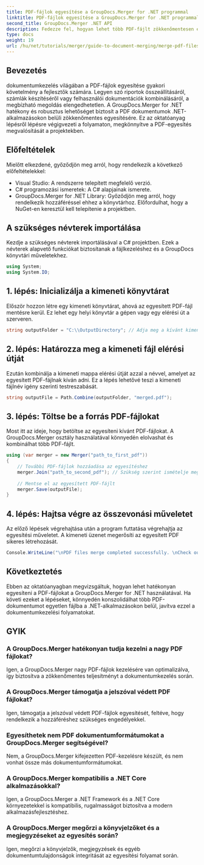 ```yaml
---
title: PDF-fájlok egyesítése a GroupDocs.Merger for .NET programmal
linktitle: PDF-fájlok egyesítése a GroupDocs.Merger for .NET programmal
second_title: GroupDocs.Merger .NET API
description: Fedezze fel, hogyan lehet több PDF-fájlt zökkenőmentesen egyesíteni .NET-alkalmazásaiban a GroupDocs.Merger segítségével. Ez az átfogó oktatóanyag világos, lépésről lépésre bemutatja a PDF-fájlok kombinálását.
type: docs
weight: 19
url: /hu/net/tutorials/merger/guide-to-document-merging/merge-pdf-files/
---
```

## Bevezetés

dokumentumkezelés világában a PDF-fájlok egyesítése gyakori követelmény a fejlesztők számára. Legyen szó riportok összeállításáról, számlák készítéséről vagy felhasználói dokumentációk kombinálásáról, a megbízható megoldás elengedhetetlen. A GroupDocs.Merger for .NET hatékony és robusztus lehetőséget biztosít a PDF dokumentumok .NET-alkalmazásokon belüli zökkenőmentes egyesítésére. Ez az oktatóanyag lépésről lépésre végigvezeti a folyamaton, megkönnyítve a PDF-egyesítés megvalósítását a projektekben.

## Előfeltételek
Mielőtt elkezdené, győződjön meg arról, hogy rendelkezik a következő előfeltételekkel:
- Visual Studio: A rendszerre telepített megfelelő verzió.
- C# programozási ismeretek: A C# alapjainak ismerete.
- GroupDocs.Merger for .NET Library: Győződjön meg arról, hogy rendelkezik hozzáféréssel ehhez a könyvtárhoz. Előfordulhat, hogy a NuGet-en keresztül kell telepítenie a projektben.

## A szükséges névterek importálása
Kezdje a szükséges névterek importálásával a C# projektben. Ezek a névterek alapvető funkciókat biztosítanak a fájlkezeléshez és a GroupDocs könyvtári műveletekhez.

```csharp
using System;
using System.IO;
```

## 1. lépés: Inicializálja a kimeneti könyvtárat
Először hozzon létre egy kimeneti könyvtárat, ahová az egyesített PDF-fájl mentésre kerül. Ez lehet egy helyi könyvtár a gépen vagy egy elérési út a szerveren.

```csharp
string outputFolder = "C:\\OutputDirectory"; // Adja meg a kívánt kimeneti könyvtár elérési útját
```

## 2. lépés: Határozza meg a kimeneti fájl elérési útját
Ezután kombinálja a kimeneti mappa elérési útját azzal a névvel, amelyet az egyesített PDF-fájlnak kíván adni. Ez a lépés lehetővé teszi a kimeneti fájlnév igény szerinti testreszabását.

```csharp
string outputFile = Path.Combine(outputFolder, "merged.pdf");
```

## 3. lépés: Töltse be a forrás PDF-fájlokat
Most itt az ideje, hogy betöltse az egyesíteni kívánt PDF-fájlokat. A GroupDocs.Merger osztály használatával könnyedén elolvashat és kombinálhat több PDF-fájlt.

```csharp
using (var merger = new Merger("path_to_first_pdf"))
{
    // További PDF-fájlok hozzáadása az egyesítéshez
    merger.Join("path_to_second_pdf"); // Szükség szerint ismételje meg a további PDF-ekhez
    
    // Mentse el az egyesített PDF-fájlt
    merger.Save(outputFile);
}
```

## 4. lépés: Hajtsa végre az összevonási műveletet
Az előző lépések végrehajtása után a program futtatása végrehajtja az egyesítési műveletet. A kimeneti üzenet megerősíti az egyesített PDF sikeres létrehozását.

```csharp
Console.WriteLine("\nPDF files merge completed successfully. \nCheck output in {0}", outputFolder);
```

## Következtetés
Ebben az oktatóanyagban megvizsgáltuk, hogyan lehet hatékonyan egyesíteni a PDF-fájlokat a GroupDocs.Merger for .NET használatával. Ha követi ezeket a lépéseket, könnyedén konszolidálhat több PDF-dokumentumot egyetlen fájlba a .NET-alkalmazásokon belül, javítva ezzel a dokumentumkezelési folyamatokat.

## GYIK

### A GroupDocs.Merger hatékonyan tudja kezelni a nagy PDF fájlokat?
Igen, a GroupDocs.Merger nagy PDF-fájlok kezelésére van optimalizálva, így biztosítva a zökkenőmentes teljesítményt a dokumentumkezelés során.

### A GroupDocs.Merger támogatja a jelszóval védett PDF fájlokat?
Igen, támogatja a jelszóval védett PDF-fájlok egyesítését, feltéve, hogy rendelkezik a hozzáféréshez szükséges engedélyekkel.

### Egyesíthetek nem PDF dokumentumformátumokat a GroupDocs.Merger segítségével?
Nem, a GroupDocs.Merger kifejezetten PDF-kezelésre készült, és nem vonhat össze más dokumentumformátumokat.

### A GroupDocs.Merger kompatibilis a .NET Core alkalmazásokkal?
Igen, a GroupDocs.Merger a .NET Framework és a .NET Core környezetekkel is kompatibilis, rugalmasságot biztosítva a modern alkalmazásfejlesztéshez.

### A GroupDocs.Merger megőrzi a könyvjelzőket és a megjegyzéseket az egyesítés során?
Igen, megőrzi a könyvjelzők, megjegyzések és egyéb dokumentumtulajdonságok integritását az egyesítési folyamat során.
